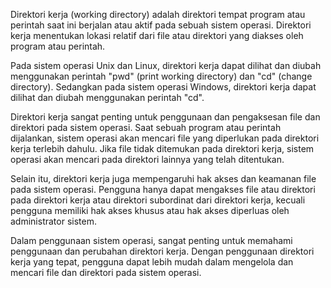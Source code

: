 Direktori kerja (working directory) adalah direktori tempat program atau perintah saat ini berjalan atau aktif pada sebuah sistem operasi. Direktori kerja menentukan lokasi relatif dari file atau direktori yang diakses oleh program atau perintah.

Pada sistem operasi Unix dan Linux, direktori kerja dapat dilihat dan diubah menggunakan perintah "pwd" (print working directory) dan "cd" (change directory). Sedangkan pada sistem operasi Windows, direktori kerja dapat dilihat dan diubah menggunakan perintah "cd".

Direktori kerja sangat penting untuk penggunaan dan pengaksesan file dan direktori pada sistem operasi. Saat sebuah program atau perintah dijalankan, sistem operasi akan mencari file yang diperlukan pada direktori kerja terlebih dahulu. Jika file tidak ditemukan pada direktori kerja, sistem operasi akan mencari pada direktori lainnya yang telah ditentukan.

Selain itu, direktori kerja juga mempengaruhi hak akses dan keamanan file pada sistem operasi. Pengguna hanya dapat mengakses file atau direktori pada direktori kerja atau direktori subordinat dari direktori kerja, kecuali pengguna memiliki hak akses khusus atau hak akses diperluas oleh administrator sistem.

Dalam penggunaan sistem operasi, sangat penting untuk memahami penggunaan dan perubahan direktori kerja. Dengan penggunaan direktori kerja yang tepat, pengguna dapat lebih mudah dalam mengelola dan mencari file dan direktori pada sistem operasi.